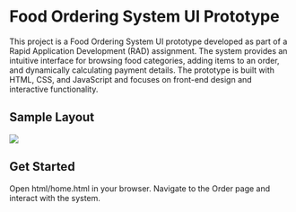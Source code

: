 # Food Ordering System UI Prototype
This project is a Food Ordering System UI prototype developed as part of a Rapid Application Development (RAD) assignment. The system provides an intuitive interface for browsing food categories, adding items to an order, and dynamically calculating payment details. The prototype is built with HTML, CSS, and JavaScript and focuses on front-end design and interactive functionality.

## Sample Layout
<img src="order-page.gif">


## Get Started
Open html/home.html in your browser.
Navigate to the Order page and interact with the system.
